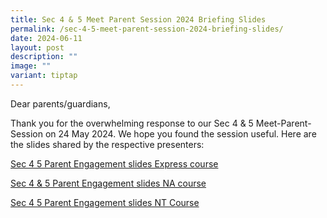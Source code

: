 ```yaml
---
title: Sec 4 & 5 Meet Parent Session 2024 Briefing Slides
permalink: /sec-4-5-meet-parent-session-2024-briefing-slides/
date: 2024-06-11
layout: post
description: ""
image: ""
variant: tiptap
---
```

<p>Dear parents/guardians,</p>
<p>Thank you for the overwhelming response to our Sec 4 &amp; 5 Meet-Parent-Session
on 24 May 2024. We hope you found the session useful. Here are the slides
shared by the respective presenters:</p>
<p></p>
<p><a href="/files/Sec_4__5_Parent_Engagement_slides__24_May_2024__Express_course_final__website_.pdf" rel="noopener noreferrer nofollow" target="_blank">Sec 4 5 Parent Engagement slides Express course</a>
</p>
<p><a href="/files/Sec_4___5_Parent_Engagement_slides__24_May_2024__NA_course__Website_.pdf" rel="noopener noreferrer nofollow" target="_blank">Sec 4 &amp; 5 Parent Engagement slides NA course</a>
</p>
<p><a href="/files/Sec_4__5_Parent_Engagement_slides__24_May_2024__NT_Course__Website_.pdf" rel="noopener noreferrer nofollow" target="_blank">Sec 4 5 Parent Engagement slides NT Course</a>
</p>
<p></p>
